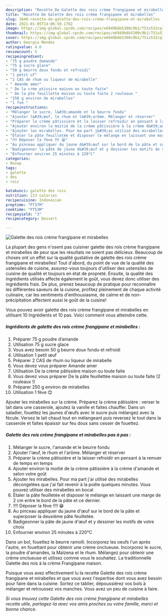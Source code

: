 ```yaml
---
description: "Recette De Galette des rois crème frangipane et mirabelles"
title: "Recette De Galette des rois crème frangipane et mirabelles"
slug: 3640-recette-de-galette-des-rois-creme-frangipane-et-mirabelles
date: 2021-01-05T14:06:59.176Z
image: https://img-global.cpcdn.com/recipes/e6949b6b5300c9b1/751x532cq70/galette-des-rois-creme-frangipane-et-mirabelles-photo-principale-de-la-recette.jpg
thumbnail: https://img-global.cpcdn.com/recipes/e6949b6b5300c9b1/751x532cq70/galette-des-rois-creme-frangipane-et-mirabelles-photo-principale-de-la-recette.jpg
cover: https://img-global.cpcdn.com/recipes/e6949b6b5300c9b1/751x532cq70/galette-des-rois-creme-frangipane-et-mirabelles-photo-principale-de-la-recette.jpg
author: Georgia Mendez
ratingvalue: 4.6
reviewcount: 5
recipeingredient:
- "75 g poudre damande"
- "75 g sucre glace"
- "50 g beurre doux fondu et refroidi"
- "1 petit uf"
- "2 CAS de rhum ou liqueur de mirabelle"
- " Amande amer"
- " De la crme ptissire maison ou toute faite"
- " De la pte feuillette maison ou toute faite 2 rouleaux "
- "250 g environ de mirabelles"
- "1 fve "
recipeinstructions:
- "Mélanger le sucre, l&#39;amande et le beurre fondu"
- "Ajouter l&#39;œuf, le rhum et l&#39;arôme. Mélanger et réserver"
- "Préparer la crème pâtissière et la laisser refroidir en pensant à la remuer de temps en temps"
- "Ajouter environ la moitié de la crème pâtissière à la crème d&#39;amande et selon votre goût"
- "Ajouter les mirabelles. Pour ma part j&#39;ai utilisé des mirabelles décongelées que j&#39;ai fait revenir à la poêle quelques minutes. Vous pouvez utiliser des mirabelles en bocal"
- "Étaler la pâte feuilletée et disposer le mélange en laissant une marge de 2 cm entre le bord de la pâte et ce dernier."
- "‼️‼️ Déposer la fève ‼️‼️ 😁"
- "Au pinceau appliquer du jaune d&#39;œuf sur le bord de la pâte et superposer la deuxième pâte feuilletée."
- "Badigeonner la pâte de jaune d&#39;œuf et y dessiner les motifs de votre choix"
- "Enfourner environ 25 minutes à 220°C"
categories:
- Resep
tags:
- galette
- des
- rois

katakunci: galette des rois 
nutrition: 213 calories
recipecuisine: Indonesian
preptime: "PT37M"
cooktime: "PT53M"
recipeyield: "3"
recipecategory: Dessert

---
```



![Galette des rois crème frangipane et mirabelles](https://img-global.cpcdn.com/recipes/e6949b6b5300c9b1/751x532cq70/galette-des-rois-creme-frangipane-et-mirabelles-photo-principale-de-la-recette.jpg)

La plupart des gens n'osent pas cuisiner galette des rois crème frangipane et mirabelles de peur que les résultats ne soient pas délicieux. Beaucoup de choses ont un effet sur la qualité gustative de galette des rois crème frangipane et mirabelles! Tout d'abord, du point de vue de la qualité des ustensiles de cuisine, assurez-vous toujours d'utiliser des ustensiles de cuisine de qualité et toujours en état de propreté. Ensuite, la qualité des ingrédients utilisés affecte également le goût, vous devez donc utiliser des ingrédients frais. De plus, prenez beaucoup de pratique pour reconnaître les différentes saveurs de la cuisine, profitez pleinement de chaque activité culinaire, car les sentiments d'enthousiasme, de calme et de non-précipitation affectent aussi le goût de la cuisine!

<!--inarticleads1-->

Vous pouvez avoir galette des rois crème frangipane et mirabelles en utilisant 10 Ingrédients et 10 pas. Voici comment vous atteindre cette.

##### Ingrédients de galette des rois crème frangipane et mirabelles :

1. Préparer 75 g poudre d’amande
1. Utilisation 75 g sucre glace
1. Vous avez besoin 50 g beurre doux fondu et refroidi
1. Utilisation 1 petit œuf
1. Préparer 2 CAS de rhum ou liqueur de mirabelle
1. Vous devez vous préparer  Amande amer
1. Utilisation  De la crème pâtissière maison ou toute faite
1. Vous devez vous préparer  De la pâte feuillettée maison ou toute faite (2 rouleaux !)
1. Préparer 250 g environ de mirabelles
1. Utilisation 1 fève 😊


Ajouter les mirabelles sur la crème. Préparez la crème pâtissière : verser le lait dans une casserole, ajoutez la vanille et faites chauffer. Dans un saladier, fouettez les jaunes d&#39;œufs avec le sucre puis mélangez avec la fécule. Versez le lait chaud tout en mélangeant puis reversez le tout dans la casserole et faites épaissir sur feu doux sans cesser de fouettez. 

<!--inarticleads2-->

##### Galette des rois crème frangipane et mirabelles pas à pas :

1. Mélanger le sucre, l&#39;amande et le beurre fondu
1. Ajouter l&#39;œuf, le rhum et l&#39;arôme. Mélanger et réserver
1. Préparer la crème pâtissière et la laisser refroidir en pensant à la remuer de temps en temps
1. Ajouter environ la moitié de la crème pâtissière à la crème d&#39;amande et selon votre goût
1. Ajouter les mirabelles. Pour ma part j&#39;ai utilisé des mirabelles décongelées que j&#39;ai fait revenir à la poêle quelques minutes. Vous pouvez utiliser des mirabelles en bocal
1. Étaler la pâte feuilletée et disposer le mélange en laissant une marge de 2 cm entre le bord de la pâte et ce dernier.
1. ‼️‼️ Déposer la fève ‼️‼️ 😁
1. Au pinceau appliquer du jaune d&#39;œuf sur le bord de la pâte et superposer la deuxième pâte feuilletée.
1. Badigeonner la pâte de jaune d&#39;œuf et y dessiner les motifs de votre choix
1. Enfourner environ 25 minutes à 220°C


Dans un bol, fouettez le beurre ramolli. Incorporez les oeufs l&#39;un après l&#39;autre, en fouettant pour obtenir une crème onctueuse. Incorporez le sucre, la poudre d&#39;amandes, la Maïzena et le rhum. Mélangez pour obtenir une crème onctueuse et utilisez comme vous le souhaitez. La traditionnelle Galette des rois à la crème Frangipane maison. 

<!--inarticleads1-->

<p>
Puisque vous avez effectivement lu la recette Galette des rois crème frangipane et mirabelles et que vous avez l'expertise dont vous avez besoin pour faire dans la cuisine. Sortez ce tablier, dépoussiérez vos bols à mélanger et retroussez vos manches. Vous avez un peu de cuisine à faire.
</p>

<p>
<i>Si vous trouvez cette Galette des rois crème frangipane et mirabelles recette utile, partagez-la avec vos amis proches ou votre famille, merci et bonne chance.</i>
</p>
